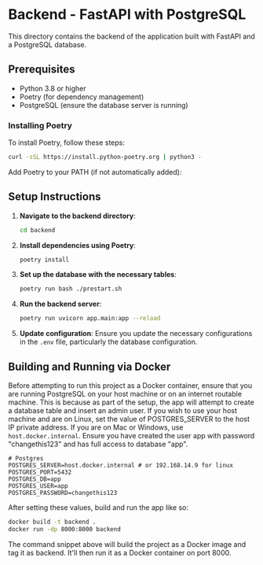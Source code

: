 # Backend - FastAPI with PostgreSQL

This directory contains the backend of the application built with FastAPI and a PostgreSQL database.

## Prerequisites

- Python 3.8 or higher
- Poetry (for dependency management)
- PostgreSQL (ensure the database server is running)

### Installing Poetry

To install Poetry, follow these steps:

```sh
curl -sSL https://install.python-poetry.org | python3 -
```

Add Poetry to your PATH (if not automatically added):

## Setup Instructions

1. **Navigate to the backend directory**:

   ```sh
   cd backend
   ```

2. **Install dependencies using Poetry**:

   ```sh
   poetry install
   ```

3. **Set up the database with the necessary tables**:

   ```sh
   poetry run bash ./prestart.sh
   ```

4. **Run the backend server**:

   ```sh
   poetry run uvicorn app.main:app --reload
   ```

5. **Update configuration**:
   Ensure you update the necessary configurations in the `.env` file, particularly the database configuration.

## Building and Running via Docker

Before attempting to run this project as a Docker container, ensure that you are running PostgreSQL on your host machine or on an internet routable machine. This is because as part of the setup, the app will attempt to create a database table and insert an admin user. If you wish to use your host machine and are on Linux, set the value of POSTGRES_SERVER to the host IP private address. If you are on Mac or Windows, use `host.docker.internal`. Ensure you have created the user app with password "changethis123" and has full access to database "app".

```.env
# Postgres
POSTGRES_SERVER=host.docker.internal # or 192.168.14.9 for linux
POSTGRES_PORT=5432
POSTGRES_DB=app
POSTGRES_USER=app
POSTGRES_PASSWORD=changethis123
```

After setting these values, build and run the app like so:

```sh
docker build -t backend .
docker run -dp 8000:8000 backend
```

The command snippet above will build the project as a Docker image and tag it as backend. It'll then run it as a Docker container on port 8000.
